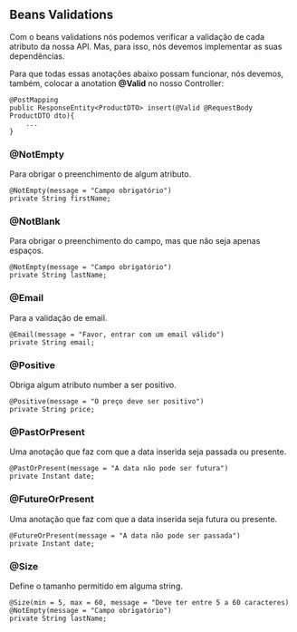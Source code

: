 ## Beans Validations

Com o beans validations nós podemos verificar a validação de cada atributo da nossa API. Mas, para isso, nós devemos implementar as suas dependências.

Para que todas essas anotações abaixo possam funcionar, nós devemos, também, colocar a anotation **@Valid** no nosso Controller:
```
@PostMapping
public ResponseEntity<ProductDTO> insert(@Valid @RequestBody ProductDTO dto){
    ...
}
```

### @NotEmpty

Para obrigar o preenchimento de algum atributo.

```
@NotEmpty(message = "Campo obrigatório")
private String firstName;
```

### @NotBlank

Para obrigar o preenchimento do campo, mas que não seja apenas espaços.
```
@NotEmpty(message = "Campo obrigatório")
private String lastName;
```

### @Email

Para a validação de email. 

```
@Email(message = "Favor, entrar com um email válido")
private String email;
```

### @Positive

Obriga algum atributo number a ser positivo.

```
@Positive(message = "O preço deve ser positivo")
private String price;
```

### @PastOrPresent

Uma anotação que faz com que a data inserida seja passada ou presente.

```
@PastOrPresent(message = "A data não pode ser futura")
private Instant date;
```

### @FutureOrPresent

Uma anotação que faz com que a data inserida seja futura ou presente.

```
@FutureOrPresent(message = "A data não pode ser passada")
private Instant date;
```

### @Size

Define o tamanho permitido em alguma string.

```
@Size(min = 5, max = 60, message = "Deve ter entre 5 a 60 caracteres)
@NotEmpty(message = "Campo obrigatório")
private String lastName;
```
